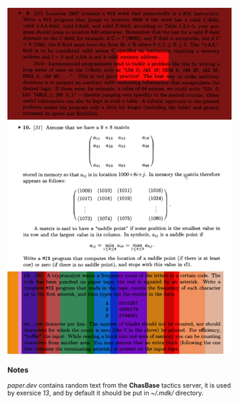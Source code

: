 ![E9](../img/132E9.png)
![E10](../img/132E10.png)
![E13](../img/132E13.png)
### Notes
*paper.dev* contains random text from the **ChasBase** tactics server, it is used by
exersice *13*, and by default it should be put in *~/.mdk/* directory.